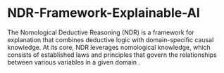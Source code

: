 # NDR-Framework-Explainable-AI
The Nomological Deductive Reasoning (NDR) is a framework for explanation that combines deductive logic with domain-specific causal knowledge. At its core, NDR leverages nomological knowledge, which consists of established laws and principles that govern the relationships between various variables in a given domain .

